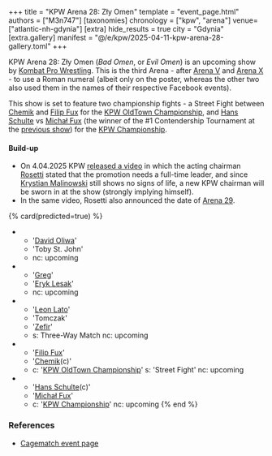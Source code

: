 +++
title = "KPW Arena 28: Zły Omen"
template = "event_page.html"
authors = ["M3n747"]
[taxonomies]
chronology = ["kpw", "arena"]
venue=["atlantic-nh-gdynia"]
[extra]
hide_results = true
city = "Gdynia"
[extra.gallery]
manifest = "@/e/kpw/2025-04-11-kpw-arena-28-gallery.toml"
+++

KPW Arena 28: Zły Omen (_Bad Omen_, or _Evil Omen_) is an upcoming show by [Kombat Pro Wrestling](@/o/kpw.md). This is the third Arena - after [Arena V](@/e/kpw/2017-01-14-kpw-arena-v.md) and [Arena X](@/e/kpw/2018-05-26-kpw-arena-x-kawaleria-vs-sojusz.md) - to use a Roman numeral (albeit only on the poster, whereas the other two also used them in the names of their respective Facebook events).

This show is set to feature two championship fights - a Street Fight between [Chemik](@/w/chemik.md) and [Filip Fux](@/w/filip-fux.md) for the [KPW OldTown Championship](@/c/kpw-old-town-championship.md), and [Hans Schulte](@/w/hans-schulte.md) vs [Michał Fux](@/w/michal-fux.md) (the winner of the #1 Contendership Tournament at the [previous show](@/e/kpw/2025-01-24-kpw-arena-27.md)) for the [KPW Championship](@/c/kpw-championship.md).

#### Build-up

* On 4.04.2025 KPW [released a video][rosetti-zapowiada] in which the acting chairman [Rosetti](@/w/rosetti.md) stated that the promotion needs a full-time leader, and since [Krystian Malinowski](@/w/krystian-malinowski.md) still shows no signs of life, a new KPW chairman will be sworn in at the show (strongly implying himself).
* In the same video, Rosetti also announced the date of [Arena 29](@/e/kpw/2025-06-20-kpw-arena-29.md).

{% card(predicted=true) %}
- - '[David Oliwa](@/w/david-oliwa.md)'
  - 'Toby St. John'
  - nc: upcoming
- - '[Greg](@/w/greg.md)'
  - '[Eryk Lesak](@/w/eryk-lesak.md)'
  - nc: upcoming
- - '[Leon Lato](@/w/leon-lato.md)'
  - 'Tomczak'
  - '[Zefir](@/w/zefir.md)'
  - s: Three-Way Match
    nc: upcoming
- - '[Filip Fux](@/w/filip-fux.md)'
  - '[Chemik](@/w/chemik.md)(c)'
  - c: '[KPW OldTown Championship](@/c/kpw-old-town-championship.md)'
    s: 'Street Fight'
    nc: upcoming
- - '[Hans Schulte](@/w/hans-schulte.md)(c)'
  - '[Michał Fux](@/w/michal-fux.md)'
  - c: '[KPW Championship](@/c/kpw-championship.md)'
    nc: upcoming
{% end %}

### References

* [Cagematch event page](https://www.cagematch.net/?id=1&nr=419900)

[rosetti-zapowiada]: https://www.youtube.com/watch?v=sIOJf0CuMXk
